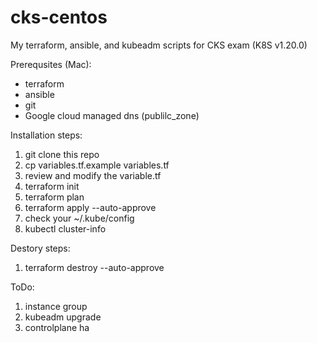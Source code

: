 # cks-centos
My terraform, ansible, and kubeadm scripts for CKS exam (K8S v1.20.0)

Prerequsites (Mac):
- terraform 
- ansible
- git
- Google cloud managed dns (publilc_zone)

Installation steps:
1. git clone this repo
2. cp variables.tf.example variables.tf 
3. review and modify the variable.tf
4. terraform init
5. terraform plan
6. terraform apply --auto-approve
7. check your ~/.kube/config
8. kubectl cluster-info

Destory steps:
1. terraform destroy --auto-approve

ToDo:
1. instance group
2. kubeadm upgrade
3. controlplane ha
